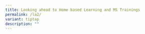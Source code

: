 ```yaml
---
title: Looking ahead to Home based Learning and MS Trainings
permalink: /la2/
variant: tiptap
description: ""
---
```

